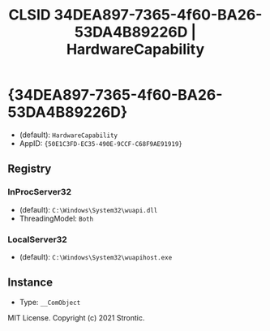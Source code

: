 ﻿---
title: "CLSID 34DEA897-7365-4f60-BA26-53DA4B89226D | HardwareCapability"
excerpt: What is COM-Object CLSID 34DEA897-7365-4f60-BA26-53DA4B89226D?
---

# {34DEA897-7365-4f60-BA26-53DA4B89226D}

* (default): `HardwareCapability`
* AppID: `{50E1C3FD-EC35-490E-9CCF-C68F9AE91919}`

## Registry


### InProcServer32

* (default): `C:\Windows\System32\wuapi.dll`
* ThreadingModel: `Both`

### LocalServer32

* (default): `C:\Windows\System32\wuapihost.exe`

## Instance

* Type: `__ComObject`

MIT License. Copyright (c) 2021 Strontic.


